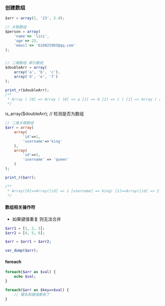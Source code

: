 ### 创建数组

```javascript
$arr = array(1, '23', 3.4);

// 关联数组
$person = array(
	'name'=> 'lisi',
    'age'=> 23,
    'email'=> '610825903@qq.com'
);


// 二维数组 索引数组
$doubleArr = array(
	array('a', 'b', 'c'),
	array('d', 'e', 'f')
);

print_r($doubleArr);
/**
 * Array ( [0] => Array ( [0] => a [1] => b [2] => c ) [1] => Array ( [0] => d [1] => e    [2] => f ) )
 */

```

is_array($doubleArr);   // 检测是否为数组



```php
// 二维关联数组
$arr = array(
	array(
		'id'=>1,
		'username'=>'king'
	),
	array(
		'id'=>2,
		'username' => 'queen'
	)
);

print_r($arr);

/**
 * Array([0]=>Array([id] => 1 [username] => king) [1]=>Array([id] => 2 [username] => queen ))
 */
```



#### 数组相关操作符

+ 如果键值重复 则无法合并

```php
$arr1 = [1, 2, 3];
$arr2 = [4, 5, 6];

$arr = $arr1 + $arr2;

var_dump($arr);
```



#### foreach

``` php
foreach($arr as $val) {
    echo $val;
}

foreach($arr as $key=>$val) {
    // 键名和键值都有了
}
```



